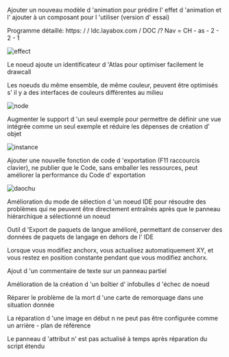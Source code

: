 Ajouter un nouveau modèle d 'animation pour prédire l' effet d 'animation et l' ajouter à un composant pour l 'utiliser (version d' essai)

Programme détaillé: https: / / ldc.layabox.com / DOC /? Nav = CH - as - 2 - 2 - 1

![effect](imgs/effect.jpg)

Le noeud ajoute un identificateur d 'Atlas pour optimiser facilement le drawcall

Les noeuds du même ensemble, de même couleur, peuvent être optimisés s' il y a des interfaces de couleurs différentes au milieu

![node](imgs/node.jpg)

Augmenter le support d 'un seul exemple pour permettre de définir une vue intégrée comme un seul exemple et réduire les dépenses de création d' objet

![instance](imgs/instance.jpg)

Ajouter une nouvelle fonction de code d 'exportation (F11 raccourcis clavier), ne publier que le Code, sans emballer les ressources, peut améliorer la performance du Code d' exportation

![daochu](imgs/daochu.jpg)

Amélioration du mode de sélection d 'un noeud IDE pour résoudre des problèmes qui ne peuvent être directement entraînés après que le panneau hiérarchique a sélectionné un noeud

Outil d 'Export de paquets de langue amélioré, permettant de conserver des données de paquets de langage en dehors de l' IDE

Lorsque vous modifiez anchorx, vous actualisez automatiquement XY, et vous restez en position constante pendant que vous modifiez anchorx.

Ajout d 'un commentaire de texte sur un panneau partiel

Amélioration de la création d 'un boîtier d' infobulles d 'échec de noeud

Réparer le problème de la mort d 'une carte de remorquage dans une situation donnée

La réparation d 'une image en début n ne peut pas être configurée comme un arrière - plan de référence

Le panneau d 'attribut n' est pas actualisé à temps après réparation du script étendu
